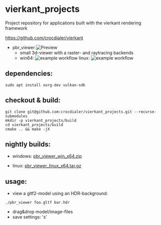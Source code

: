 # vierkant_projects
Project repository for applications built with the vierkant rendering framework

https://github.com/crocdialer/vierkant

- pbr_viewer ![Preview](https://crocdialer.com/wp-content/uploads/2022/10/2022-09-30-chessboard.jpg)
  - small 3d-viewer with a raster- and raytracing backends
  - win64: ![example workflow](https://github.com/crocdialer/vierkant_projects/actions/workflows/cmake_build_windows.yml/badge.svg) linux: ![example workflow](https://github.com/crocdialer/vierkant_projects/actions/workflows/cmake_build.yml/badge.svg)
  
dependencies:
-
`sudo apt install xorg-dev vulkan-sdk`

checkout & build:
-
```
git clone git@github.com:crocdialer/vierkant_projects.git --recurse-submodules
mkdir -p vierkant_projects/build
cd vierkant_projects/build
cmake .. && make -jX
```
nightly builds:
-
- windows:
[pbr_viewer_win_x64.zip](https://github.com/crocdialer/vierkant_projects/releases/download/nightly/pbr_viewer_win_x64.zip)

- linux:
[pbr_viewer_linux_x64.tar.gz](https://github.com/crocdialer/vierkant_projects/releases/download/nightly/pbr_viewer_linux_x64.tar.xz)

usage:
-
- view a gltf2-model using an HDR-background:
```
./pbr_viewer foo.gltf bar.hdr
```

- drag&drop model/image-files
- save settings: 's'